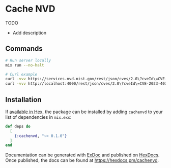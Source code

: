 # Cache NVD

TODO

- Add description

## Commands

```bash
# Run server locally
mix run --no-halt

# Curl example
curl -vvv https://services.nvd.nist.gov/rest/json/cves/2.0\?cveId\=CVE-2023-4030
curl -vvv http://localhost:4000/rest/json/cves/2.0\?cveId\=CVE-2023-4030
```

## Installation

If [available in Hex](https://hex.pm/docs/publish), the package can be installed
by adding `cachenvd` to your list of dependencies in `mix.exs`:

```elixir
def deps do
  [
    {:cachenvd, "~> 0.1.0"}
  ]
end
```

Documentation can be generated with [ExDoc](https://github.com/elixir-lang/ex_doc)
and published on [HexDocs](https://hexdocs.pm). Once published, the docs can
be found at <https://hexdocs.pm/cachenvd>.

